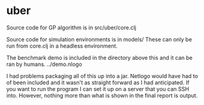 # uber

Source code for GP algorithm is in src/uber/core.clj

Source code for simulation environments is in models/
These can only be run from core.clj in a headless environment.

The benchmark demo is included in the directory above this and it can
be ran by humans.     ../demo.nlogo

I had problems packaging all of this up into a jar. Netlogo would have
had to of been included and it wasn't as straight forward as I had
anticipated. If you want to run the program I can set it up on a
server that you can SSH into. However, nothing more than what is shown in
the final report is output.

